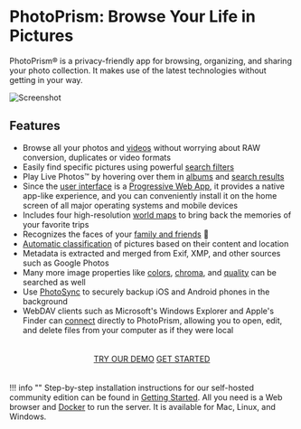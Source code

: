 # PhotoPrism: Browse Your Life in Pictures

PhotoPrism® is a privacy-friendly app for browsing, organizing, and sharing your photo collection. 
It makes use of the latest technologies without getting in your way.

![Screenshot](https://dl.photoprism.org/assets/img/preview.jpg)

## Features ##

* Browse all your photos and [videos](https://demo.photoprism.org/videos) without worrying about RAW conversion, duplicates or video formats
* Easily find specific pictures using powerful [search filters](https://demo.photoprism.org/browse?view=cards&q=flower%20color%3Ared)
* Play Live Photos™ by hovering over them in [albums](https://demo.photoprism.org/albums) and [search results](https://demo.photoprism.org/browse?view=cards&q=type%3Alive)
* Since the [user interface](https://demo.photoprism.org/) is a [Progressive Web App](https://developer.mozilla.org/en-US/docs/Web/Progressive_web_apps),
  it provides a native app-like experience, and you can conveniently install it on the home screen of all major operating systems and mobile devices
* Includes four high-resolution [world maps](https://demo.photoprism.org/places) to bring back the memories of your favorite trips
* Recognizes the faces of your [family and friends](https://demo.photoprism.org/people) 💎
* [Automatic classification](https://demo.photoprism.org/labels) of pictures based on their content and location
* Metadata is extracted and merged from Exif, XMP, and other sources such as Google Photos
* Many more image properties like [colors](https://demo.photoprism.org/browse?view=cards&q=color:red), [chroma](https://demo.photoprism.org/browse?view=cards&q=mono%3Atrue), and [quality](https://demo.photoprism.org/review) can be searched as well
* Use [PhotoSync](https://www.photosync-app.com/) to securely backup iOS and Android phones in the background
* WebDAV clients such as Microsoft's Windows Explorer and Apple's Finder can [connect](https://docs.photoprism.org/user-guide/sync/webdav/) directly to PhotoPrism, allowing you to open, edit, and delete files from your computer as if they were local

<p style="text-align: center; padding: 20px 4px;">
  <a class="action-button" href="https://demo.photoprism.org/" target="_blank">TRY OUR DEMO</a>
  <a class="action-button" href="/getting-started/">GET STARTED</a>
</p>

!!! info ""
    Step-by-step installation instructions for our self-hosted community edition can be found 
    in [Getting Started](getting-started/index.md). All you need is a Web browser and 
    [Docker](https://store.docker.com/search?type=edition&offering=community) to run the server.
    It is available for Mac, Linux, and Windows.

